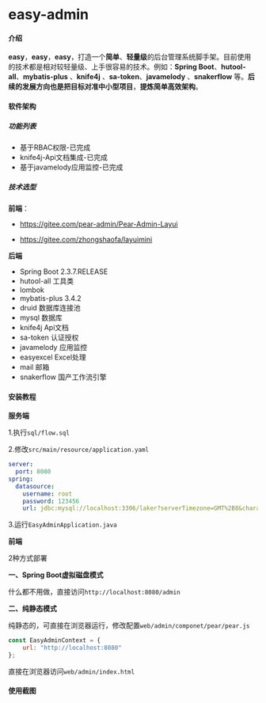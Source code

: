 # easy-admin

#### 介绍

**easy**，**easy**，**easy**，打造一个**简单**、**轻量级**的后台管理系统脚手架。目前使用的技术都是相对较轻量级、上手很容易的技术。例如：**Spring Boot**、**hutool-all**、**mybatis-plus** 、**knife4j**  、**sa-token**、**javamelody** 、**snakerflow** 等。**后续的发展方向也是把目标对准中小型项目**，**提炼简单高效架构**。

#### 软件架构

##### 功能列表

- 基于RBAC权限-已完成
- knife4j-Api文档集成-已完成
- 基于javamelody应用监控-已完成 

##### 技术选型

**前端**：

- https://gitee.com/pear-admin/Pear-Admin-Layui

- https://gitee.com/zhongshaofa/layuimini

**后端**

- Spring Boot 2.3.7.RELEASE
- hutool-all 工具类
- lombok
- mybatis-plus 3.4.2 
- druid 数据库连接池
- mysql 数据库
- knife4j  Api文档
- sa-token 认证授权
- javamelody 应用监控
- easyexcel  Excel处理
- mail 邮箱
- snakerflow 国产工作流引擎

#### 安装教程

**服务端**

1.执行`sql/flow.sql`

2.修改`src/main/resource/application.yaml`

```yaml
server:
  port: 8080
spring:
  datasource:
    username: root
    password: 123456
    url: jdbc:mysql://localhost:3306/laker?serverTimezone=GMT%2B8&characterEncoding=utf8&useSSL=false
```

3.运行`EasyAdminApplication.java`

**前端**

2种方式部署

**一、Spring Boot虚拟磁盘模式**

什么都不用做，直接访问`http://localhost:8080/admin`

**二、纯静态模式**

纯静态的，可直接在浏览器运行，修改配置`web/admin/componet/pear/pear.js`

```javascript
const EasyAdminContext = {
    url: "http://localhost:8080"
};
```

直接在浏览器访问`web/admin/index.html`



#### 使用截图

